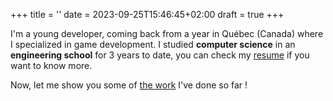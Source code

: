 +++
title = ''
date = 2023-09-25T15:46:45+02:00
draft = true
+++


I'm a young developer, coming back from a year in Québec (Canada) where I specialized in game development.
I studied **computer science** in an **engineering school** for 3 years to date, you can check my [resume](./resume.pdf) if you want to know more.

Now, let me show you some of [the work](projects/) I've done so far !